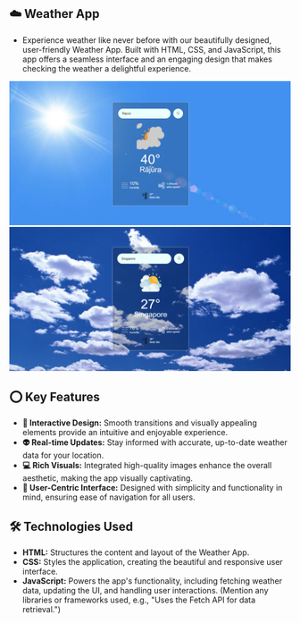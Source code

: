 ## ☁️ Weather App
- Experience weather like never before with our beautifully designed, user-friendly Weather App. Built with HTML, CSS, and JavaScript, this app offers a seamless interface and an engaging design that makes checking the weather a delightful experience.

![Weather 1](./images/Weather1.png)
![Weather 2](./images/Weather2.png)


## ⭕ Key Features

*   **🚀 Interactive Design:** Smooth transitions and visually appealing elements provide an intuitive and enjoyable experience.
*   **👽 Real-time Updates:** Stay informed with accurate, up-to-date weather data for your location.  
*   **💻 Rich Visuals:** Integrated high-quality images enhance the overall aesthetic, making the app visually captivating. 
*   **🤖 User-Centric Interface:** Designed with simplicity and functionality in mind, ensuring ease of navigation for all users.

## 🛠️ Technologies Used

*   **HTML:** Structures the content and layout of the Weather App.
*   **CSS:** Styles the application, creating the beautiful and responsive user interface.
*   **JavaScript:** Powers the app's functionality, including fetching weather data, updating the UI, and handling user interactions.  (Mention any libraries or frameworks used, e.g., "Uses the Fetch API for data retrieval.")



